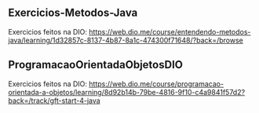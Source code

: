 ## Exercicios-Metodos-Java
Exercicios feitos na DIO:
https://web.dio.me/course/entendendo-metodos-java/learning/1d32857c-8137-4b87-8a1c-474300f71648/?back=/browse


## ProgramacaoOrientadaObjetosDIO
 Exercicios feitos na DIO:
 https://web.dio.me/course/programacao-orientada-a-objetos/learning/8d92b14b-79be-4816-9f10-c4a9841f57d2?back=/track/gft-start-4-java
